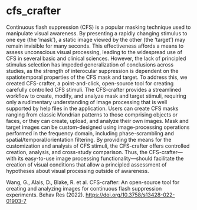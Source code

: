 # cfs_crafter
Continuous flash suppression (CFS) is a popular masking technique used to manipulate visual awareness. By presenting a rapidly changing stimulus to one eye (the ‘mask’), a static image viewed by the other (the ‘target’) may remain invisible for many seconds. This effectiveness affords a means to assess unconscious visual processing, leading to the widespread use of CFS in several basic and clinical sciences. However, the lack of principled stimulus selection has impeded generalization of conclusions across studies, as the strength of interocular suppression is dependent on the spatiotemporal properties of the CFS mask and target. To address this, we created CFS-crafter, a point-and-click, open-source tool for creating carefully controlled CFS stimuli. The CFS-crafter provides a streamlined workflow to create, modify, and analyze mask and target stimuli, requiring only a rudimentary understanding of image processing that is well supported by help files in the application. Users can create CFS masks ranging from classic Mondrian patterns to those comprising objects or faces, or they can create, upload, and analyze their own images. Mask and target images can be custom-designed using image-processing operations performed in the frequency domain, including phase-scrambling and spatial/temporal/orientation filtering. By providing the means for the customization and analysis of CFS stimuli, the CFS-crafter offers controlled creation, analysis, and cross-study comparison. Thus, the CFS-crafter—with its easy-to-use image processing functionality—should facilitate the creation of visual conditions that allow a principled assessment of hypotheses about visual processing outside of awareness.

Wang, G., Alais, D., Blake, R. et al. CFS-crafter: An open-source tool for creating and analyzing images for continuous flash suppression experiments. Behav Res (2022). https://doi.org/10.3758/s13428-022-01903-7
